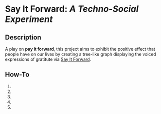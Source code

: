 # **Say It Forward**: *A Techno-Social Experiment*

## **Description**
A play on **pay it forward**, this project aims to exhibit the positive effect that people have on our lives by creating a tree-like graph displaying the voiced expressions of gratitute via [Say It Forward](https://www.hypewards.com/payitforward).


## **How-To**
1. 
2.
3. 
4.
5. 